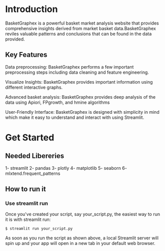 # Introduction 

BasketGraphex is a powerful basket market analysis website that provides comprehensive insights derived from market basket data.BasketGraphex reviles valuable patterns and conclusions that can be found in the data provided.

## Key Features

Data preprocessing: BasketGraphex performs a few important preprocessing steps including data cleaning and feature engineering.

Visualize Insights: BasketGraphex provides important information using different interactive graphs. 

Advanced basket analysis: BasketGraphex provides deep analysis of the data using Apiori, FPgrowth, and hmine algorithms

User-Friendly Interface: BasketGraphex is designed with simplicity in mind which make it easy to understand and interact with using Streamlit.

# Get Started

## Needed Libereries 

1- streamlit
2- pandas
3- plotly
4- matplotlib
5- seaborn
6- mlxtend.frequent_patterns

## How to run it

### Use streamlit run

Once you've created your script, say your_script.py, the easiest way to run it is with streamlit run:

```$ streamlit run your_script.py```

As soon as you run the script as shown above, a local Streamlit server will spin up and your app will open in a new tab in your default web browser.




